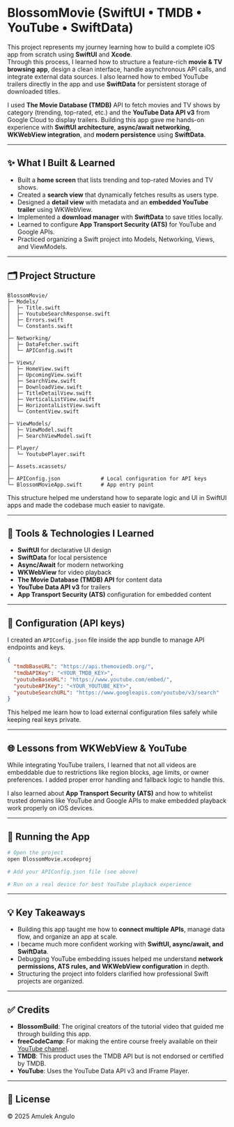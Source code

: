 # BlossomMovie (SwiftUI • TMDB • YouTube • SwiftData)

This project represents my journey learning how to build a complete iOS app from scratch using **SwiftUI** and **Xcode**.  
Through this process, I learned how to structure a feature-rich **movie & TV browsing app**, design a clean interface, handle asynchronous API calls, and integrate external data sources. I also learned how to embed YouTube trailers directly in the app and use **SwiftData** for persistent storage of downloaded titles.

I used **The Movie Database (TMDB)** API to fetch movies and TV shows by category (trending, top-rated, etc.) and the **YouTube Data API v3** from Google Cloud to display trailers. Building this app gave me hands-on experience with **SwiftUI architecture**, **async/await networking**, **WKWebView integration**, and **modern persistence** using **SwiftData**.

---

## ✨ What I Built & Learned

- Built a **home screen** that lists trending and top-rated Movies and TV shows.
- Created a **search view** that dynamically fetches results as users type.  
- Designed a **detail view** with metadata and an **embedded YouTube trailer** using WKWebView.  
- Implemented a **download manager** with **SwiftData** to save titles locally.  
- Learned to configure **App Transport Security (ATS)** for YouTube and Google APIs.  
- Practiced organizing a Swift project into Models, Networking, Views, and ViewModels.

---

## 🗂 Project Structure

```
BlossomMovie/
├─ Models/
│  ├─ Title.swift
│  ├─ YoutubeSearchResponse.swift
│  ├─ Errors.swift
│  └─ Constants.swift
│
├─ Networking/
│  ├─ DataFetcher.swift
│  └─ APIConfig.swift
│
├─ Views/
│  ├─ HomeView.swift
│  ├─ UpcomingView.swift
│  ├─ SearchView.swift
│  ├─ DownloadView.swift
│  ├─ TitleDetailView.swift
│  ├─ VerticalListView.swift
│  ├─ HorizontalListView.swift
│  └─ ContentView.swift
│
├─ ViewModels/
│  ├─ ViewModel.swift
│  ├─ SearchViewModel.swift
│
├─ Player/
│  └─ YoutubePlayer.swift
│
├─ Assets.xcassets/
│
├─ APIConfig.json             # Local configuration for API keys
└─ BlossomMovieApp.swift      # App entry point
```

This structure helped me understand how to separate logic and UI in SwiftUI apps and made the codebase much easier to navigate.

---

## 🔧 Tools & Technologies I Learned

- **SwiftUI** for declarative UI design  
- **SwiftData** for local persistence  
- **Async/Await** for modern networking  
- **WKWebView** for video playback  
- **The Movie Database (TMDB) API** for content data  
- **YouTube Data API v3** for trailers  
- **App Transport Security (ATS)** configuration for embedded content  

---

## 🔑 Configuration (API keys)

I created an `APIConfig.json` file inside the app bundle to manage API endpoints and keys.

```json
{
  "tmdbBaseURL": "https://api.themoviedb.org/",
  "tmdbAPIKey": "<YOUR_TMDB_KEY>",
  "youtubeBaseURL": "https://www.youtube.com/embed/",
  "youtubeAPIKey": "<YOUR_YOUTUBE_KEY>",
  "youtubeSearchURL": "https://www.googleapis.com/youtube/v3/search"
}
```

This helped me learn how to load external configuration files safely while keeping real keys private.

---

## 🌐 Lessons from WKWebView & YouTube

While integrating YouTube trailers, I learned that not all videos are embeddable due to restrictions like region blocks, age limits, or owner preferences. I added proper error handling and fallback logic to handle this.

I also learned about **App Transport Security (ATS)** and how to whitelist trusted domains like YouTube and Google APIs to make embedded playback work properly on iOS devices.

---

## 🚀 Running the App

```bash
# Open the project
open BlossomMovie.xcodeproj

# Add your APIConfig.json file (see above)

# Run on a real device for best YouTube playback experience
```

---

## 💡 Key Takeaways

- Building this app taught me how to **connect multiple APIs**, manage data flow, and organize an app at scale.  
- I became much more confident working with **SwiftUI, async/await, and SwiftData**.  
- Debugging YouTube embedding issues helped me understand **network permissions, ATS rules, and WKWebView configuration** in depth.  
- Structuring the project into folders clarified how professional Swift projects are organized.

---

## ✅ Credits

- **BlossomBuild**: The original creators of the tutorial video that guided me through building this app.  
- **freeCodeCamp**: For making the entire course freely available on their [YouTube channel](https://www.youtube.com/@freecodecamp).  
- **TMDB**: This product uses the TMDB API but is not endorsed or certified by TMDB.  
- **YouTube**: Uses the YouTube Data API v3 and IFrame Player.

---

## 📄 License

© 2025 Amulek Angulo
